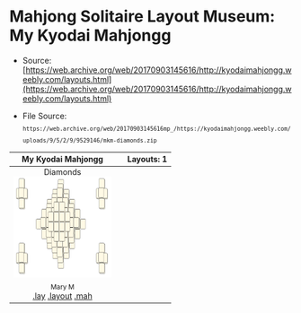 # Mahjong Solitaire Layout Museum: My Kyodai Mahjongg
* Source: [https://web.archive.org/web/20170903145616/http://kyodaimahjongg.weebly.com/layouts.html](https://web.archive.org/web/20170903145616/http://kyodaimahjongg.weebly.com/layouts.html)

* File Source:  
<sub>```https://web.archive.org/web/20170903145616mp_/https://kyodaimahjongg.weebly.com/uploads/9/5/2/9/9529146/mkm-diamonds.zip```</sub>


|My Kyodai Mahjongg||Layouts: 1|
|:--:|:--:|:--:|
|Diamonds<br><img src="./diamonds.svg" height="180" width="175"><br> <sub>Mary M</sub> <br>[.lay](./diamonds.lay)  [.layout](./diamonds.layout)  [.mah](./diamonds.mah) |